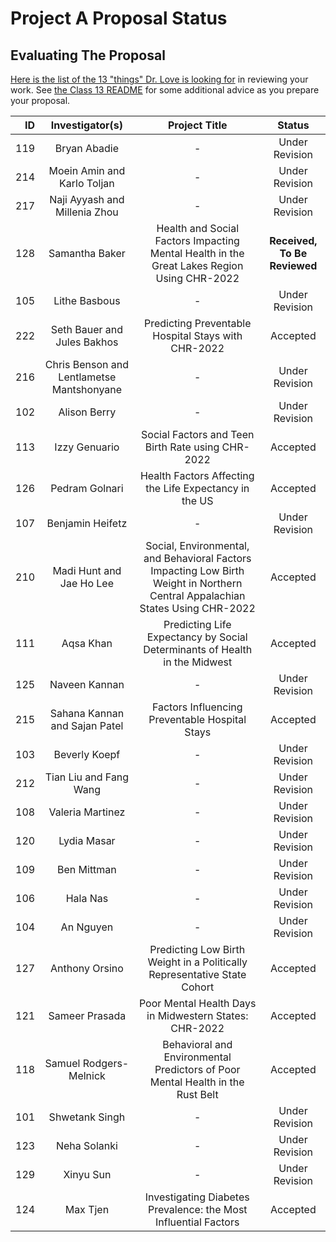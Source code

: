 # Project A Proposal Status

## Evaluating The Proposal

[Here is the list of the 13 "things" Dr. Love is looking for](https://thomaselove.github.io/431-projectA-2022/proposal.html#grading-the-proposal-13-things-were-looking-for) in reviewing your work. See [the Class 13 README](https://github.com/THOMASELOVE/431-classes-2022/blob/main/class13/README.md) for some additional advice as you prepare your proposal.

| ID | Investigator(s) | Project Title | Status |
| --: | :-------------: | :--------------------------: | :-------: |
| 119 | Bryan Abadie | - | Under Revision
| 214 | Moein Amin and Karlo Toljan | - | Under Revision
| 217	| Naji Ayyash and Millenia Zhou | - | Under Revision
| 128 | Samantha Baker | Health and Social Factors Impacting Mental Health in the Great Lakes Region Using CHR-2022 | **Received, To Be Reviewed**
| 105 | Lithe Basbous | - | Under Revision
| 222 | Seth Bauer and Jules Bakhos	| Predicting Preventable Hospital Stays with CHR-2022 | Accepted
| 216 | Chris Benson and Lentlametse Mantshonyane | - | Under Revision
| 102 | Alison Berry | - | Under Revision
| 113 | Izzy Genuario	| Social Factors and Teen Birth Rate using CHR-2022 | Accepted
| 126 | Pedram Golnari | Health Factors Affecting the Life Expectancy in the US | Accepted
| 107 |	Benjamin Heifetz | - | Under Revision
| 210 | Madi Hunt and Jae Ho Lee | Social, Environmental, and Behavioral Factors Impacting Low Birth Weight in Northern Central Appalachian States Using CHR-2022 | Accepted
| 111 | Aqsa Khan	| Predicting Life Expectancy by Social Determinants of Health in the Midwest | Accepted
| 125	|	Naveen Kannan | - | Under Revision
| 215 | Sahana Kannan and Sajan Patel |	Factors Influencing Preventable Hospital Stays | Accepted
| 103 | Beverly Koepf | - | Under Revision
| 212 | Tian Liu and Fang Wang | - | Under Revision
| 108 | Valeria Martinez | - | Under Revision
| 120 | Lydia Masar | - | Under Revision
| 109 | Ben Mittman | - | Under Revision
| 106 | Hala Nas | - | Under Revision
| 104	|	An Nguyen | - | Under Revision
| 127 | Anthony Orsino | Predicting Low Birth Weight in a Politically Representative State Cohort | Accepted
| 121 | Sameer Prasada |	Poor Mental Health Days in Midwestern States: CHR-2022 | Accepted
| 118 | Samuel Rodgers-Melnick | Behavioral and Environmental Predictors of Poor Mental Health in the Rust Belt | Accepted
| 101 | Shwetank Singh | - | Under Revision
| 123 | Neha Solanki | - | Under Revision
| 129 | Xinyu Sun | - | Under Revision
| 124 | Max Tjen | Investigating Diabetes Prevalence: the Most Influential Factors | Accepted
